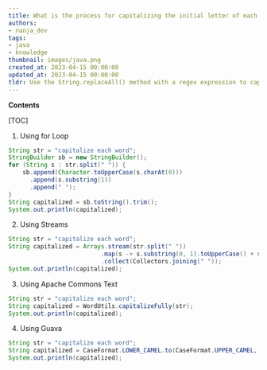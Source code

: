 ```yaml
---
title: What is the process for capitalizing the initial letter of each word in a string?
authors:
- nanja_dev
tags:
- java
- knowledge
thumbnail: images/java.png
created_at: 2023-04-15 00:00:00
updated_at: 2023-04-15 00:00:00
tldr: Use the String.replaceAll() method with a regex expression to capitalize the first character of each word in a string.
---
```


**Contents**

[TOC]

1. Using for Loop 

```java
String str = "capitalize each word";
StringBuilder sb = new StringBuilder();
for (String s : str.split(" ")) {
    sb.append(Character.toUpperCase(s.charAt(0)))
      .append(s.substring(1))
      .append(" ");
}
String capitalized = sb.toString().trim();
System.out.println(capitalized);
```

2. Using Streams 

```java
String str = "capitalize each word";
String capitalized = Arrays.stream(str.split(" "))
                          .map(s -> s.substring(0, 1).toUpperCase() + s.substring(1))
                          .collect(Collectors.joining(" "));
System.out.println(capitalized);
```

3. Using Apache Commons Text 

```java
String str = "capitalize each word";
String capitalized = WordUtils.capitalizeFully(str);
System.out.println(capitalized);
```

4. Using Guava 

```java
String str = "capitalize each word";
String capitalized = CaseFormat.LOWER_CAMEL.to(CaseFormat.UPPER_CAMEL, str);
System.out.println(capitalized);
```
